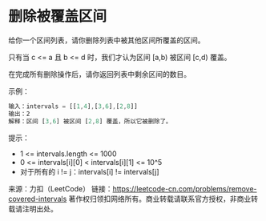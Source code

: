 # 删除被覆盖区间

给你一个区间列表，请你删除列表中被其他区间所覆盖的区间。

只有当 c <= a 且 b <= d 时，我们才认为区间 [a,b) 被区间 [c,d) 覆盖。

在完成所有删除操作后，请你返回列表中剩余区间的数目。

示例：

``` javascript
输入：intervals = [[1,4],[3,6],[2,8]]
输出：2
解释：区间 [3,6] 被区间 [2,8] 覆盖，所以它被删除了。
```

提示：​​​​​​

- 1 <= intervals.length <= 1000
- 0 <= intervals[i][0] < intervals[i][1] <= 10^5
- 对于所有的 i != j：intervals[i] != intervals[j]

来源：力扣（LeetCode）
链接：https://leetcode-cn.com/problems/remove-covered-intervals
著作权归领扣网络所有。商业转载请联系官方授权，非商业转载请注明出处。
